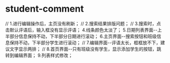 # student-comment

// 1.进行编辑操作后，主页没有刷新；
// 2.搜索结果排版问题；
// 3.搜索时，点击默认评语后，输入框没有显示评语；
4.线条颜色太淡了；
5.日期列表界面--上半部分信息保持不动，下半部分日期进行滚动；
6.主页界面--搜索按钮和班级信息保持不动，下半部分学生进行滚动；
// 7.编辑界面--评语太长，框框放不下，建议文字显示两排；
// 8.首页界面--只有班级没有学生，显示添加学生的按钮，跳转到编辑界面；
9.列表样式修改；
